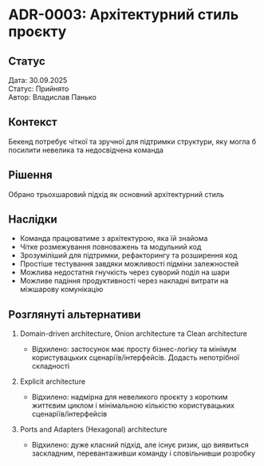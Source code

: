 # ADR-0003: Архітектурний стиль проєкту

## Статус

Дата: 30.09.2025  
Статус: Прийнято  
Автор: Владислав Панько

## Контекст

Бекенд потребує чіткої та зручної для підтримки структури, яку могла б посилити невелика та недосвідчена команда

## Рішення

Обрано трьохшаровий підхід як основний архітектурний стиль

## Наслідки

- Команда працюватиме з архітектурою, яка їй знайома
- Чітке розмежування повноважень та модульний код
- Зрозуміліший для підтримки, рефакторингу та розширення код
- Простіше тестування завдяки можливості підміни залежностей
- Можлива недостатня гнучкість через суворий поділ на шари
- Можливе падіння продуктивності через накладні витрати на міжшарову комунікацію

## Розглянуті альтернативи

1. Domain-driven architecture, Onion architecture та Clean architecture
    - Відхилено: застосунок має просту бізнес-логіку та мінімум користувацьких сценаріїв/інтерфейсів. Додасть непотрібної складності

2. Explicit architecture
    - Відхилено: надмірна для невеликого проєкту з коротким життєвим циклом і мінімальною кількістю користувацьких сценаріїв/інтерфейсів

3. Ports and Adapters (Hexagonal) architecture
    - Відхилено: дуже класний підхід, але існує ризик, що виявиться заскладним, перевантаживши команду і сповільнивши розробку